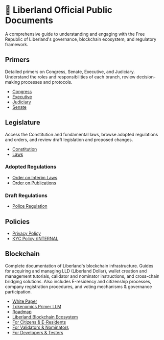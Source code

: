 # 📖 Liberland Official Public Documents

A comprehensive guide to understanding and engaging with the Free Republic of Liberland's governance, blockchain ecosystem, and regulatory framework.

## Primers

Detailed primers on Congress, Senate, Executive, and Judiciary. Understand the roles and responsibilities of each branch, review decision-making processes and protocols.

* [Congress](/primers/congress)
* [Executive](/primers/executive)
* [Judiciary](/primers/judiciary)
* [Senate](/primers/senate)

## Legislature

Access the Constitution and fundamental laws, browse adopted regulations and orders, and review draft legislation and proposed changes.

* [Constitution](https://github.com/liberland/constitution/blob/master/Constitution.md)
* [Laws](https://github.com/liberland/laws)

### Adopted Regulations

* [Order on Interim Laws](<regulations/in force/orders/order-on-interim-laws.md>)
* [Order on Publications](<regulations/in force/orders/order-on-publication.md>)

### Draft Regulations

* [Police Regulation](regulations/drafts/police-regulation.md)

## Policies

* [Privacy Policy](<policies/in force/justice/privacy-policy.md>)
* [KYC Policy /INTERNAL](<policies/in force/justice/privacy-policy.md>)

## Blockchain

Complete documentation of Liberland's blockchain infrastructure. Guides for acquiring and managing LLD (Liberland Dollar), wallet creation and management tutorials, calidator and nominator instructions, and cross-chain bridging solutions. Also includes E-residency and citizenship processes, company registration procedures, and voting mechanisms & governance participation.

* [White Paper](https://github.com/liberland/docs/blob/master/blockchain/white-paper.md)
* [Tokenomics Primer LLM](https://github.com/liberland/docs/blob/master/blockchain/tokenomics-primer.md)
* [Roadmap](/blockchain/roadmap)
* [Liberland Blockchain Ecosystem](/blockchain/ecosystem)
* [For Citizens & E-Residents](/blockchain/for-citizens)
* [For Validators & Nominators](blockchain/for-validators-nominators-and-stakers)
* [For Developers & Testers](for-developers-and-testers)